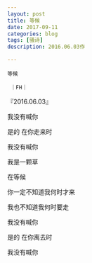 ```yaml
---
layout: post
title: 等候
date: 2017-09-11
categories: blog
tags: [骚诗]
description: 2016.06.03作

---
```



    等候
 
     ｜FH｜
 
   『2016.06.03』
  
  我没有喊你
  
  是的 在你走来时
  
  我没有喊你
  
  我是一颗草
  
  在等候
  
  你一定不知道我何时才来
  
  我也不知道我何时要走
  
  我没有喊你
  
  是的 在你离去时
  
  我没有喊你
  
